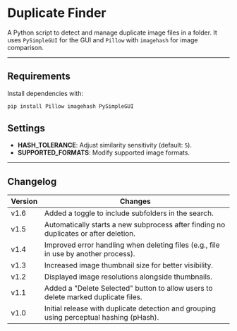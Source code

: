 # Duplicate Finder
A Python script to detect and manage duplicate image files in a folder. It uses `PySimpleGUI` for the GUI and `Pillow` with `imagehash` for image comparison.

---

## Requirements

Install dependencies with:

```bash
pip install Pillow imagehash PySimpleGUI
```

## Settings
- **HASH_TOLERANCE**: Adjust similarity sensitivity (default: `5`).
- **SUPPORTED_FORMATS**: Modify supported image formats.

---

## Changelog

| Version | Changes                                                                                     |
|---------|---------------------------------------------------------------------------------------------|
| v1.6  | Added a toggle to include subfolders in the search.                                         |
| v1.5  | Automatically starts a new subprocess after finding no duplicates or after deletion.        |
| v1.4  | Improved error handling when deleting files (e.g., file in use by another process).         |
| v1.3  | Increased image thumbnail size for better visibility.                                       |
| v1.2  | Displayed image resolutions alongside thumbnails.                                           |
| v1.1  | Added a "Delete Selected" button to allow users to delete marked duplicate files.           |
| v1.0  | Initial release with duplicate detection and grouping using perceptual hashing (pHash).    |
